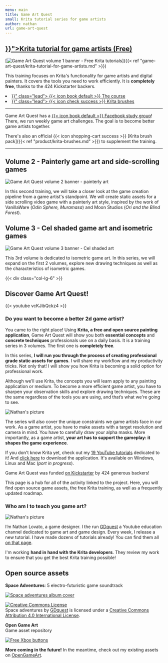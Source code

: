 ```yaml
---
menu: main
title: Game Art Quest
small: Krita tutorial series for game artists
author: nathan
url: game-art-quest
---
```


<h2><a href="{{< ref "game-art-quest/krita-tutorial-for-game-artists.md" >}}">Krita tutorial for game artists <span class="text--success">(Free)</span></a></h2>

[<img src="img/game-art-quest-free-krita-tutorials.png" alt="Game Art Quest volume 1 banner - Free Krita tutorials" class="img-responsive"/>]({{< ref "game-art-quest/krita-tutorial-for-game-artists.md" >}})

This training focuses on Krita's functionality for game artists and digital painters. It covers the tools you need to work efficiently.
It is **completely free**, thanks to the 424 Kickstarter backers.

<div class="group">
  <li class="group-item">
    <a href="{{< ref "game-art-quest/krita-tutorial-for-game-artists.md" >}}" class="lead"> {{< icon book default >}} The course </a>
  </li>
  <li class="group-item">
    <a href="{{< ref "product/krita-brushes.md" >}}" class="lead"> {{< icon check success >}} Krita brushes </a>
  </li>
</div>

<hr>

<!-- REWRITE EVERYTHING FROM HERE -->

Game Art Quest has a [{{< icon book default >}} Facebook study group](https://www.facebook.com/groups/GameArtQuest/)! There, we run weekly game art challenges. The goal is to become better game artists together.

There's also an official {{< icon shopping-cart success >}} [Krita brush pack]({{< ref "product/krita-brushes.md" >}}) to supplement the training.

<hr>

## Volume 2 - Painterly game art and side-scrolling games

<img src="img/game-art-quest-painterly.png" alt="Game Art Quest volume 2 banner - painterly art" class="img-responsive"/>

In this second training, we will take a closer look at the game creation pipeline from a game artist's standpoint. We will create static assets for a side scrolling video game with a painterly art style, inspired by the work of VanillaWare (_Odin Sphere, Muramasa_) and Moon Studios (_Ori and the Blind Forest_).

## Volume 3 - Cel shaded game art and isometric games

<img src="img/game-art-quest-cel-shaded.png" alt="Game Art Quest volume 3 banner - Cel shaded art" class="img-responsive"/>

This 3rd volume is dedicated to isometric game art. In this series, we will expand on the first 2 volumes, explore new drawing techniques as well as the characteristics of isometric games.

</div>


{{< div class="col-lg-6" >}}
<!-- DISCOVER -->
<h2 id="discover">Discover Game Art Quest!</h2>

{{< youtube vcKJibQckz4 >}}

### Do you want to become a better 2d game artist?

You came to the right place! Using **Krita, a free and open source painting application**, Game Art Quest will show you both **essential concepts** and **concrete techniques** professionals use on a daily basis. It is a training series in 3 volumes. The first one is **completely free**.

In this series, **I will run you through the process of creating professional grade static assets for games**. I will share my workflow and my productivity tricks. Not only that! I will show you how Krita is becoming a solid option for professional work.

Although we’ll use Krita, the concepts you will learn apply to any painting application or medium. To become a more efficient game artist, you have to sharpen your observation skills and explore drawing techniques. These are the same regardless of the tools you are using, and that’s what we're going to see.

<img src="img/krita-screenshot.png" alt="Nathan's picture" class="img-responsive"/>

The series will also cover the unique constraints we game artists face in our work. As a game artist, you have to make assets with a target resolution and camera in mind. You have to carefully draw your alpha masks. More importantly, as a game artist, **your art has to support the gameplay: it shapes the game experience**.

If you don't know Krita yet, check out my [19 YouTube tutorials](https://www.youtube.com/playlist?list=PLhqJJNjsQ7KE3FLHIE31UgmLdcqsZfXTw) dedicated to it! And [click here](https://krita.org/download/krita-desktop/) to download the application. It's available on Windows, Linux and Mac (_port in progress_).

Game Art Quest was funded [on Kickstarter](https://www.kickstarter.com/projects/gdquest/game-art-quest-make-professional-2d-art-with-krita) by 424 generous backers!

This page is a hub for all of the activity linked to the project. Here, you will find open source game assets, the free Krita training, as well as a frequently updated roadmap.

### Who am I to teach you game art?

<img src="img/i-am-nathan.jpg" alt="Nathan's picture" class="img-responsive"/>

I’m Nathan Lovato, a game designer. I the run [GDquest](http://youtube.com/c/gdquest) a Youtube education channel dedicated to game art and game design. Every week, I release a new tutorial. I have made dozens of tutorials already! You can find them all [on that page](https://game-design-tutorials.zeef.com/nathan.lovato).

I'm working **hand in hand with the Krita developers**. They review my work to ensure that you get the best Krita training possible!
</div>

## Open source assets

**Space Adventures**: 5 electro-futuristic game soundtrack

<a href="https://gdquest.bandcamp.com/album/space-adventures">
  <img src="img/space-adventures-free-game-soundtrack-bandcamp.jpg" alt="Space adventures album cover" class="img-responsive"/>
</a>

<p class="text-center">
  <!-- CC 4.0 BY LICENCE -->
  <a rel="license" href="http://creativecommons.org/licenses/by/4.0/"><img alt="Creative Commons License" style="border-width:0" src="https://i.creativecommons.org/l/by/4.0/88x31.png" /></a><br /><span xmlns:dct="http://purl.org/dc/terms/" property="dct:title">Space adventures</span> by <a xmlns:cc="http://creativecommons.org/ns#" href="gdquest.com" property="cc:attributionName" rel="cc:attributionURL">GDquest</a> is licensed under a <a rel="license" href="http://creativecommons.org/licenses/by/4.0/">Creative Commons Attribution 4.0 International License</a>.
</p>

<strong>Open Game Art</strong><br>
Game asset repository
</p>
<a href="http://opengameart.org/users/gdquest">
<img src="img/GDquest-Freebies-Open-Source-Art-Pack-002-Xbox-Buttons.jpg" alt="Free Xbox buttons" class="img-responsive" />
</a>

<strong>More coming in the future!</strong> In the meantime, check out my existing assets on <a href="http://opengameart.org/users/gdquest">OpenGameArt</a>.
